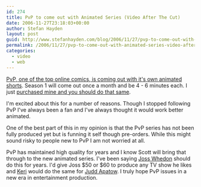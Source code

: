 ```yaml
---
id: 274
title: PvP to come out with Animated Series (Video After The Cut)
date: 2006-11-27T23:18:03+00:00
author: Stefan Hayden
layout: post
guid: http://www.stefanhayden.com/blog/2006/11/27/pvp-to-come-out-with-animated-series-video-after-the-cut/
permalink: /2006/11/27/pvp-to-come-out-with-animated-series-video-after-the-cut/
categories:
  - video
  - web
---
```

<p><a href="http://secure.blindferret.com/PvP/">PvP, one of the top online comics, is coming out with it's own animated shorts</a>. Season 1 will come out once a month and be 4 - 6 minutes each. I just <a href="https://secure.blindferret.com/PvP/signup.php">purchased mine and you should do that same</a>.</p>
<p>I'm excited about this for a number of reasons. Though I stopped following PvP I've always been a fan and I've always thought it would work better animated.</p>
<p>One of the best part of this in my opinion is that the PvP series has not been fully produced yet but is funning it self though pre-orders. While this might sound risky to people new to PvP I am not worried at all.</p>
<p>PvP has maintained high quality for years and I know Scott will bring that through to the new animated series. I've been saying <a href="http://www.imdb.com/name/nm0923736/">Joss Whedon</a> should do this for years. I'd give Joss $50 or $60 to produce any TV show he likes and <a href="http://www.yalit.com">Keri</a> would do the same for <a href="http://www.imdb.com/name/nm0031976/">Judd Apatow</a>. I truly hope PvP issues in a new era in entertainment production.</p>
<!--more-->
<p><object width="425" height="350"><br />
<param name="movie" value="http://www.youtube.com/v/YceMsNXYmaw"></param>
<param name="wmode" value="transparent"></param><embed src="http://www.youtube.com/v/YceMsNXYmaw" type="application/x-shockwave-flash" wmode="transparent" width="425" height="350"></embed></object>
</p>
